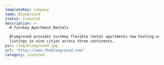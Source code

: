 ```yaml
---
templateKey: company
name: Blueground
status: Invested
description: >-
  # Turnkey Apartment Rentals

  Blueground provides turnkey flexible rental apartments now hosting over 1,700
  listings in nine cities across three continents.
pic: /img/blueground.jpg
url: 'https://www.theblueground.com/'
category: invested
---
```


